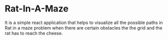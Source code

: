 # Rat-In-A-Maze
It is a simple react application that helps to visualize all the possible paths in Rat in a maze problem when there are certain obstacles the the grid and the rat has to reach the cheese.
